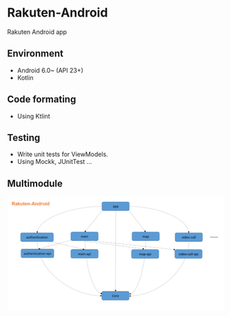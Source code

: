 # Rakuten-Android

Rakuten Android app

## Environment

- Android 6.0~ (API 23+)
- Kotlin

## Code formating

- Using Ktlint

## Testing

- Write unit tests for ViewModels.
- Using Mockk, JUnitTest ...

## Multimodule

![project dependencies](architecture.png)

